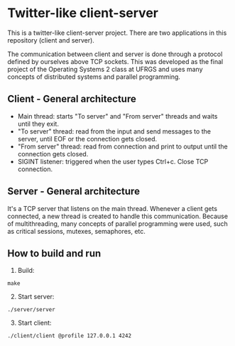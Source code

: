# Twitter-like client-server
This is a twitter-like client-server project. There are two applications in this repository (client and server).

The communication between client and server is done through a protocol defined by ourselves above TCP sockets. This was developed as the final 
project of the Operating Systems 2 class at UFRGS and uses many concepts of distributed systems and parallel programming.

## Client - General architecture
- Main thread: starts "To server" and "From server" threads and waits until they exit.
- "To server" thread: read from the input and send messages to the server, until EOF or the connection gets closed.
- "From server" thread: read from connection and print to output until the connection gets closed.
- SIGINT listener: triggered when the user types Ctrl+c. Close TCP connection.

## Server - General architecture
It's a TCP server that listens on the main thread. Whenever a client gets connected, a new thread is created to handle this communication.
Because of multithreading, many concepts of parallel programming were used, such as critical sessions, mutexes, semaphores, etc.

## How to build and run
1. Build:
 ```
 make
 ```
2. Start server:
 ```
 ./server/server 
 ```
3. Start client:
```
./client/client @profile 127.0.0.1 4242
```
